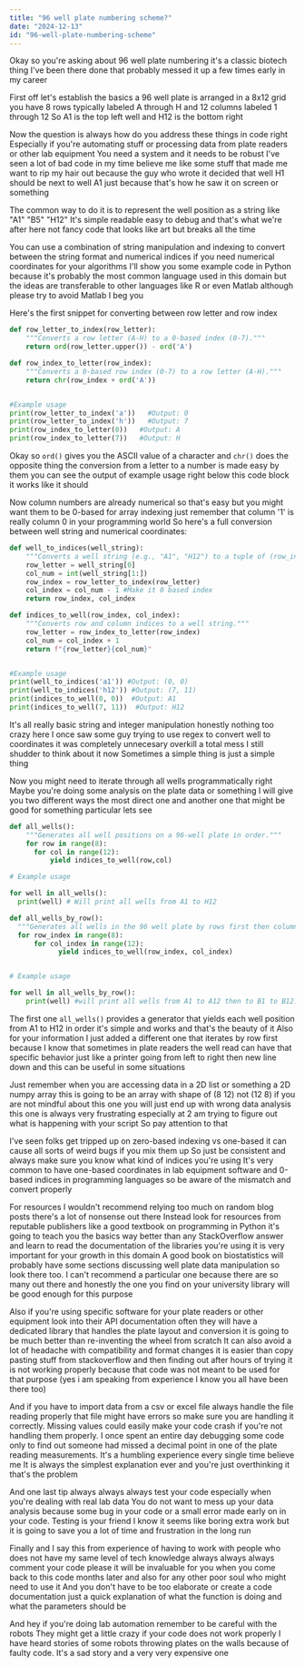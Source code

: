 ```yaml
---
title: "96 well plate numbering scheme?"
date: "2024-12-13"
id: "96-well-plate-numbering-scheme"
---
```


Okay so you're asking about 96 well plate numbering it's a classic biotech thing I've been there done that probably messed it up a few times early in my career

First off let's establish the basics a 96 well plate is arranged in a 8x12 grid you have 8 rows typically labeled A through H and 12 columns labeled 1 through 12 So A1 is the top left well and H12 is the bottom right

Now the question is always how do you address these things in code right Especially if you're automating stuff or processing data from plate readers or other lab equipment You need a system and it needs to be robust I've seen a lot of bad code in my time believe me like some stuff that made me want to rip my hair out because the guy who wrote it decided that well H1 should be next to well A1 just because that's how he saw it on screen or something

The common way to do it is to represent the well position as a string like "A1" "B5" "H12" It's simple readable easy to debug and that's what we're after here not fancy code that looks like art but breaks all the time

You can use a combination of string manipulation and indexing to convert between the string format and numerical indices if you need numerical coordinates for your algorithms I'll show you some example code in Python because it's probably the most common language used in this domain but the ideas are transferable to other languages like R or even Matlab although please try to avoid Matlab I beg you

Here's the first snippet for converting between row letter and row index

```python
def row_letter_to_index(row_letter):
    """Converts a row letter (A-H) to a 0-based index (0-7)."""
    return ord(row_letter.upper()) - ord('A')

def row_index_to_letter(row_index):
    """Converts a 0-based row index (0-7) to a row letter (A-H)."""
    return chr(row_index + ord('A'))


#Example usage
print(row_letter_to_index('a'))   #Output: 0
print(row_letter_to_index('h'))   #Output: 7
print(row_index_to_letter(0))   #Output: A
print(row_index_to_letter(7))   #Output: H
```

Okay so `ord()` gives you the ASCII value of a character and `chr()` does the opposite thing the conversion from a letter to a number is made easy by them you can see the output of example usage right below this code block it works like it should

Now column numbers are already numerical so that's easy but you might want them to be 0-based for array indexing just remember that column '1' is really column 0 in your programming world So here's a full conversion between well string and numerical coordinates:

```python
def well_to_indices(well_string):
    """Converts a well string (e.g., "A1", "H12") to a tuple of (row_index, column_index)."""
    row_letter = well_string[0]
    col_num = int(well_string[1:])
    row_index = row_letter_to_index(row_letter)
    col_index = col_num - 1 #Make it 0 based index
    return row_index, col_index

def indices_to_well(row_index, col_index):
    """Converts row and column indices to a well string."""
    row_letter = row_index_to_letter(row_index)
    col_num = col_index + 1
    return f"{row_letter}{col_num}"


#Example usage
print(well_to_indices('a1')) #Output: (0, 0)
print(well_to_indices('h12')) #Output: (7, 11)
print(indices_to_well(0, 0))  #Output: A1
print(indices_to_well(7, 11))  #Output: H12
```

It's all really basic string and integer manipulation honestly nothing too crazy here I once saw some guy trying to use regex to convert well to coordinates it was completely unnecesary overkill a total mess I still shudder to think about it now Sometimes a simple thing is just a simple thing

Now you might need to iterate through all wells programmatically right Maybe you're doing some analysis on the plate data or something I will give you two different ways the most direct one and another one that might be good for something particular lets see

```python
def all_wells():
    """Generates all well positions on a 96-well plate in order."""
    for row in range(8):
      for col in range(12):
          yield indices_to_well(row,col)

# Example usage

for well in all_wells():
  print(well) # Will print all wells from A1 to H12

def all_wells_by_row():
  """Generates all wells in the 96 well plate by rows first then column wise """
  for row_index in range(8):
      for col_index in range(12):
            yield indices_to_well(row_index, col_index)


# Example usage

for well in all_wells_by_row():
    print(well) #will print all wells from A1 to A12 then to B1 to B12...etc

```

The first one `all_wells()` provides a generator that yields each well position from A1 to H12 in order it's simple and works and that's the beauty of it Also for your information I just added a different one that iterates by row first because I know that sometimes in plate readers the well read can have that specific behavior just like a printer going from left to right then new line down and this can be useful in some situations

Just remember when you are accessing data in a 2D list or something a 2D numpy array this is going to be an array with shape of (8 12) not (12 8) if you are not mindful about this one you will just end up with wrong data analysis this one is always very frustrating especially at 2 am trying to figure out what is happening with your script So pay attention to that

I've seen folks get tripped up on zero-based indexing vs one-based it can cause all sorts of weird bugs if you mix them up So just be consistent and always make sure you know what kind of indices you're using It's very common to have one-based coordinates in lab equipment software and 0-based indices in programming languages so be aware of the mismatch and convert properly

For resources I wouldn't recommend relying too much on random blog posts there's a lot of nonsense out there Instead look for resources from reputable publishers like a good textbook on programming in Python it's going to teach you the basics way better than any StackOverflow answer and learn to read the documentation of the libraries you're using it is very important for your growth in this domain A good book on biostatistics will probably have some sections discussing well plate data manipulation so look there too. I can't recommend a particular one because there are so many out there and honestly the one you find on your university library will be good enough for this purpose

Also if you're using specific software for your plate readers or other equipment look into their API documentation often they will have a dedicated library that handles the plate layout and conversion it is going to be much better than re-inventing the wheel from scratch It can also avoid a lot of headache with compatibility and format changes it is easier than copy pasting stuff from stackoverflow and then finding out after hours of trying it is not working properly because that code was not meant to be used for that purpose (yes i am speaking from experience I know you all have been there too)

And if you have to import data from a csv or excel file always handle the file reading properly that file might have errors so make sure you are handling it correctly. Missing values could easily make your code crash if you're not handling them properly. I once spent an entire day debugging some code only to find out someone had missed a decimal point in one of the plate reading measurements. It's a humbling experience every single time believe me It is always the simplest explanation ever and you're just overthinking it that's the problem

And one last tip always always always test your code especially when you're dealing with real lab data You do not want to mess up your data analysis because some bug in your code or a small error made early on in your code. Testing is your friend I know it seems like boring extra work but it is going to save you a lot of time and frustration in the long run

Finally and I say this from experience of having to work with people who does not have my same level of tech knowledge always always always comment your code please it will be invaluable for you when you come back to this code months later and also for any other poor soul who might need to use it And you don't have to be too elaborate or create a code documentation just a quick explanation of what the function is doing and what the parameters should be

And hey if you're doing lab automation remember to be careful with the robots They might get a little crazy if your code does not work properly I have heard stories of some robots throwing plates on the walls because of faulty code. It's a sad story and a very very expensive one
